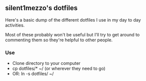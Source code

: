 silent1mezzo's dotfiles
-----------------------
Here's a basic dump of the different dotfiles I use in my day to day activities. 

Most of these probably won't be useful but I'll try to get around to commenting them so they're helpful to other people.

### Use ###
* Clone directory to your computer
* cp dotfiles/* ~/ (or wherever they need to go)
* OR: ln -s dotfiles/<name> ~/<name>